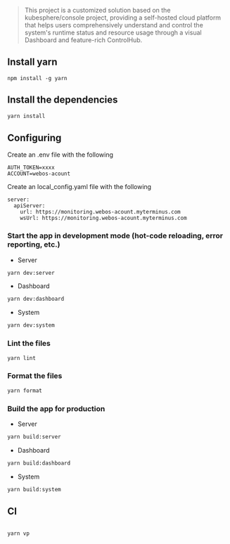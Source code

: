 > This project is a customized solution based on the kubesphere/console project, providing a self-hosted cloud platform that helps users comprehensively understand and control the system's runtime status and resource usage through a visual Dashboard and feature-rich ControlHub.

## Install yarn

```
npm install -g yarn
```

## Install the dependencies

```bash
yarn install
```

## Configuring

Create an .env file with the following

```
AUTH_TOKEN=xxxx
ACCOUNT=webos-acount

```

Create an local_config.yaml file with the following

```
server:
  apiServer:
    url: https://monitoring.webos-acount.myterminus.com
    wsUrl: https://monitoring.webos-acount.myterminus.com

```

### Start the app in development mode (hot-code reloading, error reporting, etc.)

- Server

```bash
yarn dev:server
```

- Dashboard

```bash
yarn dev:dashboard
```

- System

```bash
yarn dev:system
```

### Lint the files

```bash
yarn lint
```

### Format the files

```bash
yarn format
```

### Build the app for production

- Server

```bash
yarn build:server
```

- Dashboard

```bash
yarn build:dashboard
```

- System

```bash
yarn build:system
```

## CI

```

yarn vp
```
